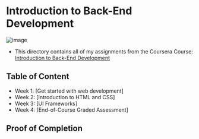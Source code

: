 # Introduction to Back-End Development

![image](https://github.com/Banzly/Back-End-Developer-Meta/assets/113104087/2dd6814d-3974-47de-941e-92efd85c76bc)



- This directory contains all of my assignments from the Coursera Course: [Introduction to Back-End Development](https://www.coursera.org/learn/introduction-to-back-end-development?specialization=meta-back-end-developer)

## Table of Content

- Week 1: [Get started with web development]
- Week 2: [Introduction to HTML and CSS]
- Week 3: [UI Frameworks]
- Week 4: [End-of-Course Graded Assessment]

## Proof of Completion


